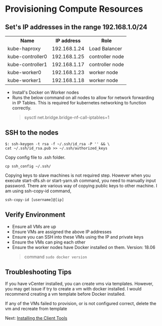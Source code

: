 # Provisioning Compute Resources

## Set's IP addresses in the range 192.168.1.0/24
<table>
 <tr>
 <th>Name</th><th>	IP address</th><th>Role</th>
 </tr>
 <tr>
  <td>kube-haproxy</td><td>192.168.1.24</td><td>Load Balancer</td>
 </tr>
 <tr>
  <td>kube-controller0</td><td>192.168.1.25</td><td>controller node</td>
 </tr>
 <tr>
  <td>kube-controller1</td><td>192.168.1.17</td><td>controller node</td>
 </tr>
 <tr>
  <td>kube-worker0</td><td>192.168.1.23</td><td>worker node</td>
 </tr>
 <tr>
  <td>kube-worker1</td><td>192.168.1.18</td><td>worker node</td>
 </tr>
</table>

- Install's Docker on Worker nodes
- Runs the below command on all nodes to allow for network forwarding in IP Tables.
  This is required for kubernetes networking to function correctly.
    > sysctl net.bridge.bridge-nf-call-iptables=1


## SSH to the nodes

    $: ssh-keygen -t rsa -f ~/.ssh/id_rsa -P '' && \
    cat ~/.ssh/id_rsa.pub >> ~/.ssh/authorized_keys

Copy config file to .ssh folder. 
    
    cp ssh_config ~/.ssh/

Copying keys to slave machines is not required step. However when you execute start-dfs.sh or start-yarn.sh command, you need to manually input password. There are various way of copying public keys to other machine. I am using ssh-copy-id command, 
  
    ssh-copy-id [username]@[ip]

## Verify Environment

- Ensure all VMs are up
- Ensure VMs are assigned the above IP addresses
- Ensure you can SSH into these VMs using the IP and private keys
- Ensure the VMs can ping each other
- Ensure the worker nodes have Docker installed on them. Version: 18.06
  > command `sudo docker version`

## Troubleshooting Tips

If you have vCenter installed, you can create vms via templates. However, you may get issue if try to create a vm with docker installed. I would recommend creating a vm template before Docker installed. 

If any of the VMs failed to provision, or is not configured correct, delete the vm and recreate from template

Next: [Installing the Client Tools](03-client-tools.md)

